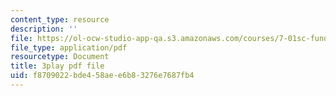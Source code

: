 ```yaml
---
content_type: resource
description: ''
file: https://ol-ocw-studio-app-qa.s3.amazonaws.com/courses/7-01sc-fundamentals-of-biology-fall-2011/f8709022bde458aee6b83276e7687fb4_reYwbnuhFU0.pdf
file_type: application/pdf
resourcetype: Document
title: 3play pdf file
uid: f8709022-bde4-58ae-e6b8-3276e7687fb4
---
```

